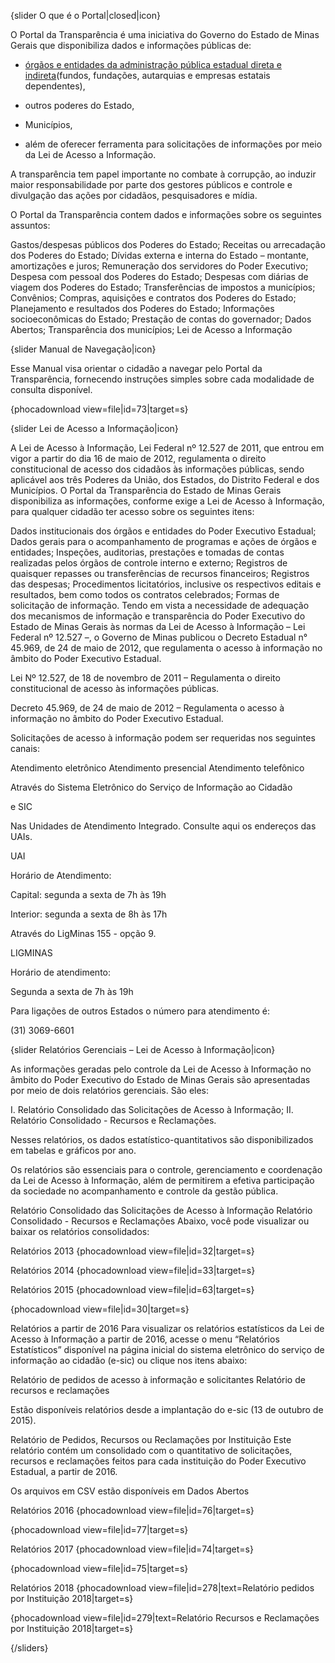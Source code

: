 {slider O que é o Portal|closed|icon}

O Portal da Transparência é uma iniciativa do Governo do Estado de Minas Gerais que disponibiliza dados e informações públicas de:

* [órgãos e entidades da administração pública estadual direta e indireta](https://www.mg.gov.br/estrutura-governamental)(fundos, fundações, autarquias e empresas estatais dependentes),

* outros poderes do Estado,

* Municípios,

* além de oferecer ferramenta para solicitações de informações por meio da Lei de Acesso a Informação.

A transparência tem papel importante no combate à corrupção, ao induzir maior responsabilidade por parte dos gestores públicos e controle e divulgação das ações por cidadãos, pesquisadores e mídia.

O Portal da Transparência contem dados e informações sobre os seguintes assuntos:

Gastos/despesas públicos dos Poderes do Estado;
Receitas ou arrecadação dos Poderes do Estado;
Dívidas externa e interna do Estado – montante, amortizações e juros;
Remuneração dos servidores do Poder Executivo;
Despesa com pessoal dos Poderes do Estado;
Despesas com diárias de viagem dos Poderes do Estado;
Transferências de impostos a municípios;
Convênios;
Compras, aquisições e contratos dos Poderes do Estado;
Planejamento e resultados dos Poderes do Estado;
Informações socioeconômicas do Estado;
Prestação de contas do governador;
Dados Abertos;
Transparência dos municípios;
Lei de Acesso a Informação


{slider Manual de Navegação|icon}

Esse Manual visa orientar o cidadão a navegar pelo Portal da Transparência, fornecendo instruções simples sobre cada modalidade de consulta disponível.

{phocadownload view=file|id=73|target=s}

 {slider Lei de Acesso a Informação|icon}

A Lei de Acesso à Informação, Lei Federal nº 12.527 de 2011, que entrou em vigor a partir do dia 16 de maio de 2012, regulamenta o direito constitucional de acesso dos cidadãos às informações públicas, sendo aplicável aos três Poderes da União, dos Estados, do Distrito Federal e dos Municípios. O Portal da Transparência do Estado de Minas Gerais disponibiliza as informações, conforme exige a Lei de Acesso à Informação, para qualquer cidadão ter acesso sobre os seguintes itens:

Dados institucionais dos órgãos e entidades do Poder Executivo Estadual;
Dados gerais para o acompanhamento de programas e ações de órgãos e entidades;
Inspeções, auditorias, prestações e tomadas de contas realizadas pelos órgãos de controle interno e externo;
Registros de quaisquer repasses ou transferências de recursos financeiros;
Registros das despesas;
Procedimentos licitatórios, inclusive os respectivos editais e resultados, bem como todos os contratos celebrados;
Formas de solicitação de informação.
Tendo em vista a necessidade de adequação dos mecanismos de informação e transparência do Poder Executivo do Estado de Minas Gerais às normas da Lei de Acesso à Informação – Lei Federal nº 12.527 –, o Governo de Minas publicou o Decreto Estadual n° 45.969, de 24 de maio de 2012, que regulamenta o acesso à informação no âmbito do Poder Executivo Estadual.

Lei Nº 12.527, de 18 de novembro de 2011 – Regulamenta o direito constitucional de acesso às informações públicas.

Decreto 45.969, de 24 de maio de 2012 – Regulamenta o acesso à informação no âmbito do Poder Executivo Estadual.

Solicitações de acesso à informação podem ser requeridas nos seguintes canais:

Atendimento eletrônico 	Atendimento presencial 	Atendimento telefônico

Através do Sistema Eletrônico do Serviço de Informação ao Cidadão

e SIC






Nas Unidades de Atendimento Integrado. Consulte aqui os endereços das UAIs.

UAI

Horário de Atendimento:

Capital: segunda a sexta de 7h às 19h

Interior: segunda a sexta de 8h às 17h


Através do LigMinas 155 - opção 9.

LIGMINAS



Horário de atendimento:

Segunda a sexta de 7h às 19h

Para ligações de outros Estados o número para atendimento é:

(31) 3069-6601





{slider Relatórios Gerenciais – Lei de Acesso à Informação|icon}

As informações geradas pelo controle da Lei de Acesso à Informação no âmbito do Poder Executivo do Estado de Minas Gerais são apresentadas por meio de dois relatórios gerenciais. São eles:

I. Relatório Consolidado das Solicitações de Acesso à Informação;
II. Relatório Consolidado - Recursos e Reclamações.

Nesses relatórios, os dados estatístico-quantitativos são disponibilizados em tabelas e gráficos por ano.

Os relatórios são essenciais para o controle, gerenciamento e coordenação da Lei de Acesso à Informação, além de permitirem a efetiva participação da sociedade no acompanhamento e controle da gestão pública.

Relatório Consolidado das Solicitações de Acesso à Informação
Relatório Consolidado - Recursos e Reclamações
Abaixo, você pode visualizar ou baixar os relatórios consolidados:

Relatórios 2013
{phocadownload view=file|id=32|target=s}



Relatórios 2014
{phocadownload view=file|id=33|target=s}



Relatórios 2015
{phocadownload view=file|id=63|target=s}

{phocadownload view=file|id=30|target=s}



Relatórios a partir de 2016
Para visualizar os relatórios estatísticos da Lei de Acesso à Informação a partir de 2016, acesse o menu “Relatórios Estatísticos” disponível na página inicial do sistema eletrônico do serviço de informação ao cidadão (e-sic) ou clique nos itens abaixo:

Relatório de pedidos de acesso à informação e solicitantes
Relatório de recursos e reclamações


Estão disponíveis relatórios desde a implantação do e-sic (13 de outubro de 2015).



Relatório de Pedidos, Recursos ou Reclamações por Instituição
Este relatório contém um consolidado com o quantitativo de solicitações, recursos e reclamações feitos para cada instituição do Poder Executivo Estadual, a partir de 2016.

Os arquivos em CSV estão disponíveis em Dados Abertos

Relatórios 2016
{phocadownload view=file|id=76|target=s}

{phocadownload view=file|id=77|target=s}


Relatórios 2017
{phocadownload view=file|id=74|target=s}

{phocadownload view=file|id=75|target=s}



Relatórios 2018
{phocadownload view=file|id=278|text=Relatório pedidos por Instituição 2018|target=s}

{phocadownload view=file|id=279|text=Relatório Recursos e Reclamações por Instituição 2018|target=s}

{/sliders}
